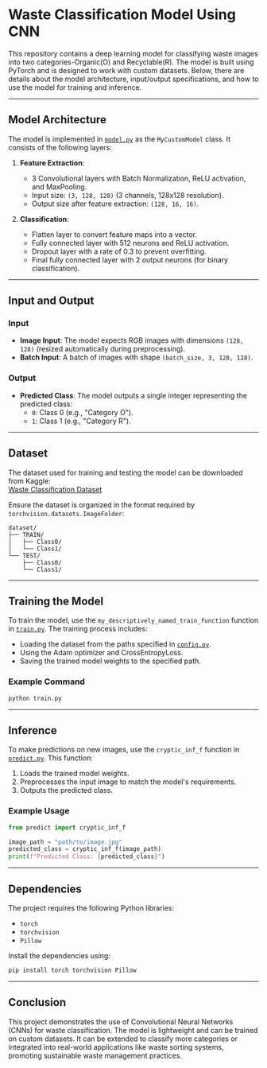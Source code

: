 # Waste Classification Model Using CNN


This repository contains a deep learning model for classifying waste images into two categories-Organic(O) and Recyclable(R). The model is built using PyTorch and is designed to work with custom datasets. Below, there are details about the model architecture, input/output specifications, and how to use the model for training and inference.

---

## Model Architecture

The model is implemented in [`model.py`](model.py) as the `MyCustomModel` class. It consists of the following layers:

1. **Feature Extraction**:
   - 3 Convolutional layers with Batch Normalization, ReLU activation, and MaxPooling.
   - Input size: `(3, 128, 128)` (3 channels, 128x128 resolution).
   - Output size after feature extraction: `(128, 16, 16)`.

2. **Classification**:
   - Flatten layer to convert feature maps into a vector.
   - Fully connected layer with 512 neurons and ReLU activation.
   - Dropout layer with a rate of 0.3 to prevent overfitting.
   - Final fully connected layer with 2 output neurons (for binary classification).

---

## Input and Output

### Input
- **Image Input**: The model expects RGB images with dimensions `(128, 128)` (resized automatically during preprocessing).
- **Batch Input**: A batch of images with shape `(batch_size, 3, 128, 128)`.

### Output
- **Predicted Class**: The model outputs a single integer representing the predicted class:
  - `0`: Class 0 (e.g., "Category O").
  - `1`: Class 1 (e.g., "Category R").

---

## Dataset

The dataset used for training and testing the model can be downloaded from Kaggle:  
[Waste Classification Dataset]([https://www.kaggle.com/datasets](https://www.kaggle.com/datasets/techsash/waste-classification-data/data))

Ensure the dataset is organized in the format required by `torchvision.datasets.ImageFolder`:
```
dataset/
├── TRAIN/
│   ├── Class0/
│   └── Class1/
└── TEST/
    ├── Class0/
    └── Class1/
```

---

## Training the Model

To train the model, use the `my_descriptively_named_train_function` function in [`train.py`](train.py). The training process includes:
- Loading the dataset from the paths specified in [`config.py`](config.py).
- Using the Adam optimizer and CrossEntropyLoss.
- Saving the trained model weights to the specified path.

### Example Command
```bash
python train.py
```

---

## Inference

To make predictions on new images, use the `cryptic_inf_f` function in [`predict.py`](predict.py). This function:
1. Loads the trained model weights.
2. Preprocesses the input image to match the model's requirements.
3. Outputs the predicted class.

### Example Usage
```python
from predict import cryptic_inf_f

image_path = "path/to/image.jpg"
predicted_class = cryptic_inf_f(image_path)
print(f"Predicted Class: {predicted_class}")
```

---

## Dependencies

The project requires the following Python libraries:
- `torch`
- `torchvision`
- `Pillow`

Install the dependencies using:
```bash
pip install torch torchvision Pillow
```

---



## Conclusion

This project demonstrates the use of Convolutional Neural Networks (CNNs) for waste classification. The model is lightweight and can be trained on custom datasets. It can be extended to classify more categories or integrated into real-world applications like waste sorting systems, promoting sustainable waste management practices.

